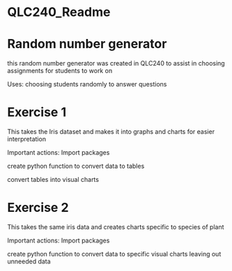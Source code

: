 # QLC240_Readme

# Random number generator
this random number generator was created in QLC240 to assist in choosing assignments for students to work on

Uses: 
choosing students randomly to answer questions

# Exercise 1 
This takes the Iris dataset and makes it into graphs and charts for easier interpretation

  Important actions: Import packages

  create python function to convert data to tables
                   
  convert tables into visual charts

# Exercise 2
This takes the same iris data and creates charts specific to species of plant

  Important actions: Import packages

  create python function to convert data to specific visual charts leaving out unneeded data

